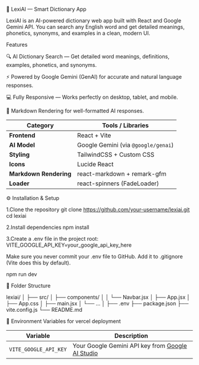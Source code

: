 🧠 LexiAI — Smart Dictionary App

LexiAI is an AI-powered dictionary web app built with React and Google Gemini API.
You can search any English word and get detailed meanings, phonetics, synonyms, and examples in a clean, modern UI.

Features

🔍 AI Dictionary Search — Get detailed word meanings, definitions, examples, phonetics, and synonyms.

⚡ Powered by Google Gemini (GenAI) for accurate and natural language responses.

💻 Fully Responsive — Works perfectly on desktop, tablet, and mobile.

🧩 Markdown Rendering for well-formatted AI responses.


| Category               | Tools / Libraries                   |
| ---------------------- | ----------------------------------- |
| **Frontend**           | React + Vite                        |
| **AI Model**           | Google Gemini (via `@google/genai`) |
| **Styling**            | TailwindCSS + Custom CSS            |
| **Icons**              | Lucide React                        |
| **Markdown Rendering** | react-markdown + remark-gfm         |
| **Loader**             | react-spinners (FadeLoader)         |

⚙️ Installation & Setup

1.Clone the repository
git clone https://github.com/your-username/lexiai.git
cd lexiai

2.Install dependencies
npm install

3.Create a .env file in the project root:
VITE_GOOGLE_API_KEY=your_google_api_key_here

Make sure you never commit your .env file to GitHub.
Add it to .gitignore (Vite does this by default).

npm run dev

📁 Folder Structure

lexiai/
│
├── src/
│   ├── components/
│   │   └── Navbar.jsx
│   ├── App.jsx
│   ├── App.css
│   ├── main.jsx
│   └── ...
│
├── .env
├── package.json
├── vite.config.js
└── README.md

🧩 Environment Variables for vercel deployment

| Variable              | Description                                                                                  |
| --------------------- | -------------------------------------------------------------------------------------------- |
| `VITE_GOOGLE_API_KEY` | Your Google Gemini API key from [Google AI Studio](https://makersuite.google.com/app/apikey) |




